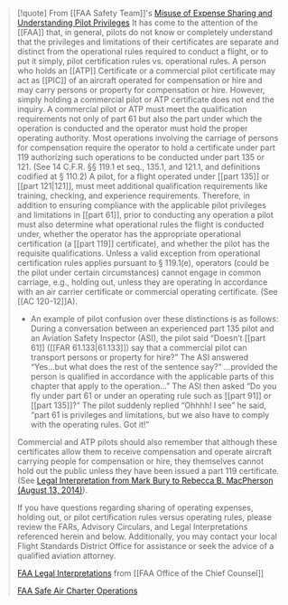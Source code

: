 > [!quote] From [[FAA Safety Team]]'s [Misuse of Expense Sharing and Understanding Pilot Privileges](https://www.faasafety.gov/spans/noticeView.aspx?nid=12238)
> It has come to the attention of the [[FAA]] that, in general, pilots do not know or completely understand that the privileges and limitations of their certificates are separate and distinct from the operational rules required to conduct a flight, or to put it simply, pilot certification rules vs. operational rules. A person who holds an [[ATP]] Certificate or a commercial pilot certificate may act as [[PIC]] of an aircraft operated for compensation or hire and may carry persons or property for compensation or hire. However, simply holding a commercial pilot or ATP certificate does not end the inquiry. A commercial pilot or ATP must meet the qualification requirements not only of part 61 but also the part under which the operation is conducted and the operator must hold the proper operating authority. Most operations involving the carriage of persons for compensation require the operator to hold a certificate under part 119 authorizing such operations to be conducted under part 135 or 121. (See 14 C.F.R. §§ 119.1 et seq., 135.1, and 121.1, and definitions codified at § 110.2) A pilot, for a flight operated under [[part 135]] or [[part 121|121]], must meet additional qualification requirements like training, checking, and experience requirements. Therefore, in addition to ensuring compliance with the applicable pilot privileges and limitations in [[part 61]], prior to conducting any operation a pilot must also determine what operational rules the flight is conducted under, whether the operator has the appropriate operational certification (a [[part 119]] certificate), and whether the pilot has the requisite qualifications. Unless a valid exception from operational certification rules applies pursuant to § 119.1(e), operators (could be the pilot under certain circumstances) cannot engage in common carriage, e.g., holding out, unless they are operating in accordance with an air carrier certificate or commercial operating certificate. (See [[AC 120-12]]A). 
>
> - An example of pilot confusion over these distinctions is as follows: During a conversation between an experienced part 135 pilot and an Aviation Safety Inspector (ASI), the pilot said “Doesn’t [[part 61]] ([[FAR 61.133|61.133]]) say that a commercial pilot can transport persons or property for hire?” The ASI answered “Yes...but what does the rest of the sentence say?” …provided the person is qualified in accordance with the applicable parts of this chapter that apply to the operation…” The ASI then asked “Do you fly under part 61 or under an operating rule such as [[part 91]] or [[part 135]]?” The pilot suddenly replied “Ohhhh! I see” he said, “part 61 is privileges and limitations, but we also have to comply with the operating rules. Got it!” 
>
> Commercial and ATP pilots should also remember that although these certificates allow them to receive compensation and operate aircraft carrying people for compensation or hire, they themselves cannot hold out the public unless they have been issued a part 119 certificate. (See [Legal Interpretation from Mark Bury to Rebecca B. MacPherson (August 13, 2014)](https://www.faa.gov/about/office_org/headquarters_offices/agc/practice_areas/regulations/interpretations/Data/interps/2014/MacPherson-JonesDay_2014_Legal_Interpretation.pdf)).
> 
> If you have questions regarding sharing of operating expenses, holding out, or pilot certification rules versus operating rules, please review the FARs, Advisory Circulars, and Legal Interpretations referenced herein and below. Additionally, you may contact your local Flight Standards District Office for assistance or seek the advice of a qualified aviation attorney.
> 
> [FAA Legal Interpretations](https://www.faa.gov/about/office_org/headquarters_offices/agc/practice_areas/regulations/interpretations/) from [[FAA Office of the Chief Counsel]]
> 
> [FAA Safe Air Charter Operations](https://www.faa.gov/about/initiatives/safe_charter_operations)